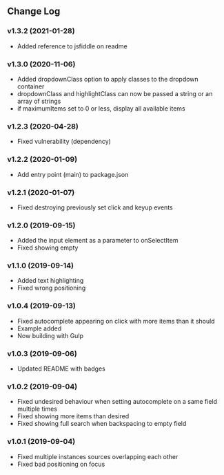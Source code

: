 ## Change Log

### v1.3.2 (2021-01-28)
- Added reference to jsfiddle on readme

### v1.3.0 (2020-11-06)
- Added dropdownClass option to apply classes to the dropdown container
- dropdownClass and highlightClass can now be passed a string or an array of strings
- if maximumItems set to 0 or less, display all available items

### v1.2.3 (2020-04-28)
- Fixed vulnerability (dependency)

### v1.2.2 (2020-01-09)
- Add entry point (main) to package.json

### v1.2.1 (2020-01-07)
- Fixed destroying previously set click and keyup events

### v1.2.0 (2019-09-15)
- Added the input element as a parameter to onSelectItem
- Fixed showing empty

### v1.1.0 (2019-09-14)
- Added text highlighting
- Fixed wrong positioning

### v1.0.4 (2019-09-13)
- Fixed autocomplete appearing on click with more items than it should
- Example added
- Now building with Gulp

### v1.0.3 (2019-09-06)
- Updated README with badges

### v1.0.2 (2019-09-04)
- Fixed undesired behaviour when setting autocomplete on a same field multiple times
- Fixed showing more items than desired
- Fixed showing full search when backspacing to empty field

### v1.0.1 (2019-09-04)
- Fixed multiple instances sources overlapping each other
- Fixed bad positioning on focus

